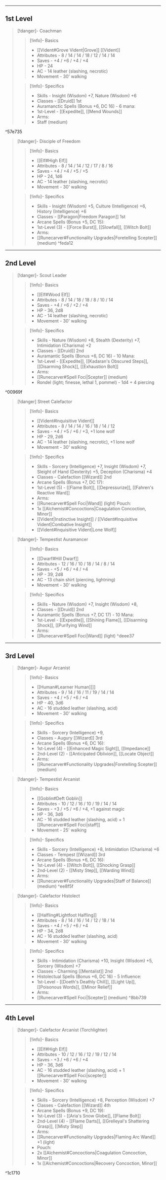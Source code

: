 -- - - -
## 1st Level


>[!danger]- Coachman
>>[!info]- Basics
>>* [[Vident#Grove Vident|Grove]] [[Vident]]
>>* Attributes - 8 / 14 / 14 / 18 / 12 / 14 / 14
>>* Saves - +4 / +6 / +4 / +4
>>* HP - 24
>>* AC - 14 leather (slashing, necrotic)
>>* Movement - 30' walking
>
>>[!info]- Specifics
>>* Skills - Insight (Wisdom) +7, Nature (Wisdom) +6
>>* Classes - [[Druid]] 1st
>>* Auramanctic Spells (Bonus +6, DC 16) - 6 mana:
>>	* 1st-Level - [[Expedite]], [[Mend Wounds]]
>>* Arms:
>>	* Staff (medium)

^57e735


>[!danger]- Disciple of Freedom
>>[!info]- Basics
>>* [[Elf#High Elf]]
>>* Attributes - 8 / 14 / 14 / 12 / 17 / 8 / 16
>>* Saves - +4 / +4 / +5 / +5
>>* HP - 24, 1d6
>>* AC - 14 leather (slashing, necrotic)
>>* Movement - 30' walking
>
>>[!info]- Specifics
>>* Skills - Insight (Wisdom) +5, Culture (Intelligence) +6, History (Intelligence) +6
>>* Classes - [[Paragon|Freedom Paragon]] 1st
>>* Arcane Spells (Bonus +5, DC 15):
>>	* 1st-Level (3) - [[Force Burst]], [[Slowfall]], [[Witch Bolt]]
>>* Arms:
>>	* [[Runecarver#Functionality Upgrades|Foretelling Scepter]] (medium)
^feda12

-- - -
## 2nd Level

>[!danger]- Scout Leader
>>[!info]- Basics
>>* [[Elf#Wood Elf]]
>>* Attributes - 8 / 14 / 18 / 18 / 8 / 10 / 14
>>* Saves - +4 / +6 / +2 / +4
>>* HP - 36, 2d8
>>* AC - 14 leather (slashing, necrotic)
>>* Movement - 30' walking
>
>>[!info]- Specifics
>>* Skills - Nature (Wisdom) +8, Stealth (Dexterity) +7, Intimidation (Charisma) +2
>>* Classes - [[Druid]] 2nd
>>* Auramantic Spells (Bonus +6, DC 16) - 10 Mana:
>>	* 1st-Level - [[Expedite]], [[Kadaran's Obscured Steps]], [[Disarming Shock]], [[Exhaustion Bolt]]
>>* Arms:
>>	* [[Runecarver#Spell Foci|Scepter]] (medium)
>>	* Rondel (light; finesse, lethal 1, pommel) - 1d4 + 4 piercing

^00969f

>[!danger] Street Calefactor
>> [!info]- Basics
>>* [[Vident#Inquisitive Vident]]
>>* Attributes - 8 / 14 / 14 / 16 / 18 / 14 / 12
>> * Saves - +4 / +5 / +6 / +3, +1 lone wolf
>> * HP - 29, 2d6
>> * AC - 14 leather (slashing, necrotic), +1 lone wolf
>> * Movement - 30' walking
> 
>>[!info]- Specifics
>> * Skills - Sorcery (Intelligence) +7, Insight (Wisdom) +7, Sleight of Hand (Dexterity) +5, Deception (Charisma) +4
>> * Classes - Calefaction [[Wizard]] 2nd
>> * Arcane Spells (Bonus +7, DC 17):
>>	* 1st-Level (5) - [[Flame Bolt]], [[Depressurize]], [[Fahren's Reactive Ward]]
>> * Arms:
>> 	* [[Runecarver#Spell Foci|Wand]] (light)
>> Pouch: 
>> 	* 1x [[Alchemist#Concoctions|Coagulation Concoction, Minor]]
>> * [[Vident|Instinctive Insight]] / [[Vident#Inquisitive Vident|Combative Insight]]
>> * [[Vident#Inquisitive Vident|Lone Wolf]]


>[!danger]- Tempestist Auramancer
>>[!info]- Basics
>>* [[Dwarf#Hill Dwarf]]
>>* Attributes - 12 / 16 / 10 / 18 / 14 / 8 / 14
>>* Saves - +5 / +6 / +4 / +4
>>* HP - 39, 2d8
>>* AC - 13 chain shirt (piercing, lightning)
>>* Movement - 30' walking
>
>>[!info]- Specifics
>>* Skills - Nature (Wisdom) +7, Insight (Wisdom) +8, 
>>* Classes - [[Druid]] 2nd
>>* Auramantic Spells (Bonus +7, DC 17) - 10 Mana:
>>	* 1st-Level - [[Expedite]], [[Shining Flame]], [[Disarming Shock]], [[Purifying Wind]]
>>* Arms:
>>	* [[Runecarver#Spell Foci|Wand]] (light)
^deee37

- - -
## 3rd Level

>[!danger]- Augur Arcanist
>>[!info]- Basics
>>* [[Human#Learner Human]]]]
>>* Attributes - 9 / 14  / 16 / 11 / 19 / 14 / 14
>>* Saves - +4 / +5 / +6 / +4
>>* HP - 40, 3d6
>>* AC - 16 studded leather (slashing, acid)
>>* Movement - 30' walking
>
>>[!info]- Specifics
>>* Skills - Sorcery (Intelligence) +9, 
>>* Classes - Augury [[Wizard]] 3rd
>>* Arcane Spells (Bonus +6, DC 16):
>>	* 1st-Level (4) - [[Enhanced Magic Sight]], [[Impedance]]
>>	* 2nd-Level (2) - [[Anticipated Oblivion]], [[Locate Object]]
>>* Arms:
>>	* [[Runecarver#Functionality Upgrades|Foretelling Scepter]] (medium)

>[!danger]- Tempestist Arcanist
>>[!info]- Basics
>>* [[Goblin#Deft Goblin]]
>>* Attributes - 10 / 12 / 16 / 10 / 19 / 14 / 14
>>* Saves - +3 / +5 / +6 / +4,  +1 against magic
>>* HP - 36, 3d6
>>* AC - 16 studded leather (slashing, acid) + 1 [[Runecarver#Spell Foci|staff]]
>>* Movement - 25' walking
>
>>[!info]- Specifics
>>* Skills - Sorcery (Intelligence) +8, Intimidation (Charisma) +6
>>* Classes - Tempest [[Wizard]] 3rd
>>* Arcane Spells (Bonus +6, DC 16):
>>	* 1st-Level (4) - [[Witch Bolt]], [[Shocking Grasp]]
>>	* 2nd-Level (2) - [[Misty Step]], [[Warding Wind]]
>>* Arms:
>>	* [[Runecarver#Functionality Upgrades|Staff of Balance]] (medium)
^ee8f5f

>[!danger]- Calefactor Histolect
>>[!info]- Basics
>>* [[Halfling#Lightfoot Halfling]]
>>* Attributes - 8 / 14 / 16 / 14 / 12 / 18 / 14
>>* Saves - +4 / +5 / +6 / +4
>>* HP - 34, 2d8
>>* AC - 16 studded leather (slashing, acid)
>>* Movement - 30' walking
>
>>[!info]- Specifics
>>* Skills - Intimidation (Charisma) +10, Insight (Wisdom) +5, Sorcery (Wisdom) +7
>>* Classes - Charming [[Mentalist]] 2nd
>>* Histolectual Spells (Bonus +6, DC 16) - 5 Influence:
>>	* 1st-Level - [[Doeth's Deathly Chill]], [[Light Up]], [[Poisonous Words]], [[Minor Relief]]
>>* Arms:
>>	* [[Runecarver#Spell Foci|Scepter]] (medium)
^8bb739
-- - -
## 4th Level

>[!danger]- Calefactor Arcanist (Torchlighter)
>>[!info]- Basics
>>* [[Elf#High Elf]]
>>* Attributes - 10 / 12 / 16 / 12 / 19 / 12 / 14
>>* Saves - +3 / +6 / +6 / +4
>>* HP - 36, 3d6
>>* AC - 16 studded leather (slashing, acid) + 1 [[Runecarver#Spell Foci|scepter]]
>>* Movement - 30' walking
>
>>[!info]- Specifics
>>* Skills - Sorcery (Intelligence) +8, Perception (Wisdom) +7
>>* Classes - Calefaction [[Wizard]] 4th
>>* Arcane Spells (Bonus +9, DC 19):
>>	* 1st-Level (3) - [[Aria's Snow Globe]], [[Flame Bolt]]
>>	* 2nd-Level (4) - [[Flame Darts]], [[Grelleyal's Shattering Grasp]], [[Misty Step]]
>>* Arms:
>>	* [[Runecarver#Functionality Upgrades|Flaming Arc Wand]] +1 (light)
>>* Pouch:
>>	* 2x [[Alchemist#Concoctions|Coagulation Concoction, Minor]]
>>	* 1x [[Alchemist#Concoctions|Recovery Concoction, Minor]]

^1c1710